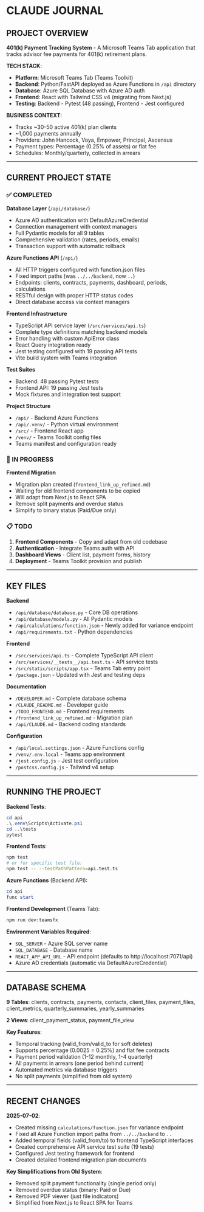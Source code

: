 # CLAUDE JOURNAL

## PROJECT OVERVIEW

**401(k) Payment Tracking System** - A Microsoft Teams Tab application that tracks advisor fee payments for 401(k) retirement plans.

**TECH STACK**:
- **Platform**: Microsoft Teams Tab (Teams Toolkit)
- **Backend**: Python/FastAPI deployed as Azure Functions in `/api` directory  
- **Database**: Azure SQL Database with Azure AD auth
- **Frontend**: React with Tailwind CSS v4 (migrating from Next.js)
- **Testing**: Backend - Pytest (48 passing), Frontend - Jest configured

**BUSINESS CONTEXT**: 
- Tracks ~30-50 active 401(k) plan clients
- ~1,000 payments annually  
- Providers: John Hancock, Voya, Empower, Principal, Ascensus
- Payment types: Percentage (0.25% of assets) or flat fee
- Schedules: Monthly/quarterly, collected in arrears

---

## CURRENT PROJECT STATE

### ✅ COMPLETED

**Database Layer** (`/api/database/`)
- Azure AD authentication with DefaultAzureCredential
- Connection management with context managers
- Full Pydantic models for all 9 tables
- Comprehensive validation (rates, periods, emails)
- Transaction support with automatic rollback

**Azure Functions API** (`/api/`)
- All HTTP triggers configured with function.json files
- Fixed import paths (was `../../backend`, now `..`)
- Endpoints: clients, contracts, payments, dashboard, periods, calculations
- RESTful design with proper HTTP status codes
- Direct database access via context managers

**Frontend Infrastructure**
- TypeScript API service layer (`/src/services/api.ts`)
- Complete type definitions matching backend models
- Error handling with custom ApiError class
- React Query integration ready
- Jest testing configured with 19 passing API tests
- Vite build system with Teams integration

**Test Suites**
- Backend: 48 passing Pytest tests
- Frontend API: 19 passing Jest tests
- Mock fixtures and integration test support

**Project Structure**
- `/api/` - Backend Azure Functions
- `/api/.venv/` - Python virtual environment
- `/src/` - Frontend React app
- `/venv/` - Teams Toolkit config files
- Teams manifest and configuration ready

### 🚧 IN PROGRESS

**Frontend Migration** 
- Migration plan created (`frontend_link_up_refined.md`)
- Waiting for old frontend components to be copied
- Will adapt from Next.js to React SPA
- Remove split payments and overdue status
- Simplify to binary status (Paid/Due only)

### 📋 TODO

1. **Frontend Components** - Copy and adapt from old codebase
2. **Authentication** - Integrate Teams auth with API
3. **Dashboard Views** - Client list, payment forms, history
4. **Deployment** - Teams Toolkit provision and publish

---

## KEY FILES

**Backend**
- `/api/database/database.py` - Core DB operations
- `/api/database/models.py` - All Pydantic models
- `/api/calculations/function.json` - Newly added for variance endpoint
- `/api/requirements.txt` - Python dependencies

**Frontend**
- `/src/services/api.ts` - Complete TypeScript API client
- `/src/services/__tests__/api.test.ts` - API service tests
- `/src/static/scripts/app.tsx` - Teams Tab entry point
- `/package.json` - Updated with Jest and testing deps

**Documentation**
- `/DEVELOPER.md` - Complete database schema
- `/CLAUDE_README.md` - Developer guide
- `/TODO_FRONTEND.md` - Frontend requirements
- `/frontend_link_up_refined.md` - Migration plan
- `/api/CLAUDE.md` - Backend coding standards

**Configuration**
- `/api/local.settings.json` - Azure Functions config
- `/venv/.env.local` - Teams app environment
- `/jest.config.js` - Jest test configuration
- `/postcss.config.js` - Tailwind v4 setup

---

## RUNNING THE PROJECT

**Backend Tests**:
```powershell
cd api
.\.venv\Scripts\Activate.ps1
cd ..\tests
pytest
```

**Frontend Tests**:
```bash
npm test
# or for specific test file:
npm test -- --testPathPattern=api.test.ts
```

**Azure Functions** (Backend API):
```powershell
cd api
func start
```

**Frontend Development** (Teams Tab):
```bash
npm run dev:teamsfx
```

**Environment Variables Required**:
- `SQL_SERVER` - Azure SQL server name
- `SQL_DATABASE` - Database name
- `REACT_APP_API_URL` - API endpoint (defaults to http://localhost:7071/api)
- Azure AD credentials (automatic via DefaultAzureCredential)

---

## DATABASE SCHEMA

**9 Tables**: clients, contracts, payments, contacts, client_files, payment_files, client_metrics, quarterly_summaries, yearly_summaries

**2 Views**: client_payment_status, payment_file_view

**Key Features**:
- Temporal tracking (valid_from/valid_to for soft deletes)
- Supports percentage (0.0025 = 0.25%) and flat fee contracts
- Payment period validation (1-12 monthly, 1-4 quarterly)
- All payments in arrears (one period behind current)
- Automated metrics via database triggers
- No split payments (simplified from old system)

---

## RECENT CHANGES

**2025-07-02**:
- Created missing `calculations/function.json` for variance endpoint
- Fixed all Azure Function import paths from `../../backend` to `..`
- Added temporal fields (valid_from/to) to frontend TypeScript interfaces
- Created comprehensive API service test suite (19 tests)
- Configured Jest testing framework for frontend
- Created detailed frontend migration plan documents

**Key Simplifications from Old System**:
- Removed split payment functionality (single period only)
- Removed overdue status (binary: Paid or Due)
- Removed PDF viewer (just file indicators)
- Simplified from Next.js to React SPA for Teams




